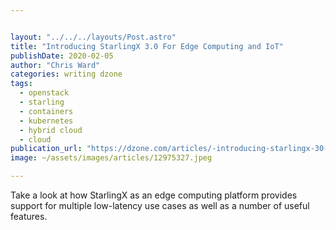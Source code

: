 ```yaml
---


layout: "../../../layouts/Post.astro"
title: "Introducing StarlingX 3.0 For Edge Computing and IoT"
publishDate: 2020-02-05
author: "Chris Ward"
categories: writing dzone
tags: 
  - openstack
  - starling
  - containers
  - kubernetes
  - hybrid cloud
  - cloud
publication_url: "https://dzone.com/articles/-introducing-starlingx-30-for-edge-computing-and-i"
image: ~/assets/images/articles/12975327.jpeg

---
```

Take a look at how StarlingX as an edge computing platform provides support for multiple low-latency use cases as well as a number of useful features.

